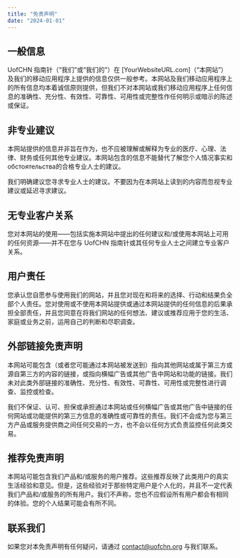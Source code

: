 ```yaml
---
title: "免责声明"
date: "2024-01-01"
---
```


## 一般信息
UofCHN 指南针（“我们”或“我们的”）在 [YourWebsiteURL.com]（“本网站”）及我们的移动应用程序上提供的信息仅供一般参考。本网站及我们移动应用程序上的所有信息均本着诚信原则提供，但我们不对本网站或我们移动应用程序上任何信息的准确性、充分性、有效性、可靠性、可用性或完整性作任何明示或暗示的陈述或保证。

## 非专业建议
本网站提供的信息并非旨在作为，也不应被理解或解释为专业的医疗、心理、法律、财务或任何其他专业建议。本网站包含的信息不能替代了解您个人情况事实和 обстоятельства的合格专业人士的建议。

我们明确建议您寻求专业人士的建议。不要因为在本网站上读到的内容而忽视专业建议或延迟寻求建议。

## 无专业客户关系
您对本网站的使用——包括实施本网站中提出的任何建议和/或使用本网站上可用的任何资源——并不在您与 UofCHN 指南针或其任何专业人士之间建立专业客户关系。

## 用户责任
您承认您自愿参与使用我们的网站，并且您对现在和将来的选择、行动和结果负全部个人责任。您对使用或不使用本网站提供或通过本网站提供的任何信息的后果承担全部责任，并且您同意在将我们网站的任何想法、建议或推荐应用于您的生活、家庭或业务之前，运用自己的判断和尽职调查。

## 外部链接免责声明
本网站可能包含（或者您可能通过本网站被发送到）指向其他网站或属于第三方或源自第三方的内容的链接，或指向横幅广告或其他广告中网站和功能的链接。我们未对此类外部链接的准确性、充分性、有效性、可靠性、可用性或完整性进行调查、监控或检查。

我们不保证、认可、担保或承担通过本网站或任何横幅广告或其他广告中链接的任何网站或功能提供的第三方信息的准确性或可靠性的责任。我们不会成为您与第三方产品或服务提供商之间任何交易的一方，也不会以任何方式负责监控任何此类交易。

## 推荐免责声明
本网站可能包含我们产品和/或服务的用户推荐。这些推荐反映了此类用户的真实生活经验和意见。但是，这些经验对于那些特定用户是个人化的，并且不一定代表我们产品和/或服务的所有用户。我们不声称，您也不应假设所有用户都会有相同的体验。您的个人结果可能会有所不同。

## 联系我们
如果您对本免责声明有任何疑问，请通过 contact@uofchn.org 与我们联系。
